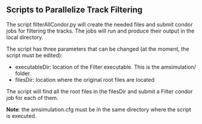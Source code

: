Scripts to Parallelize Track Filtering
--------------------------------------

The script filterAllCondor.py will create the needed files and submit condor jobs for filtering the tracks.
The jobs will run and produce their output in the local directory.

The script has three parameters that can be changed (at the moment, the script must be edited):
* executableDir: location of the Filter executable. This is the amsimulation/ folder.
* filesDir: location where the original root files are located

The script will find all the root files in the filesDir and submit a Filter condor job for each of them.

**Note**: the amsimulation.cfg must be in the same directory where the script is executed.

